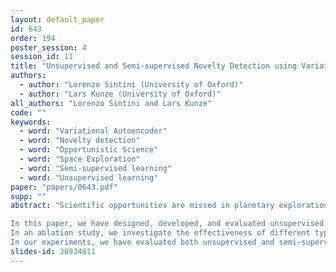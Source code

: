 ```yaml
---
layout: default_paper
id: 643
order: 194
poster_session: 4
session_id: 11
title: "Unsupervised and Semi-supervised Novelty Detection using Variational Autoencoders in Opportunistic Science Missions"
authors:
  - author: "Lorenzo Sintini (University of Oxford)"
  - author: "Lars Kunze (University of Oxford)"
all_authors: "Lorenzo Sintini and Lars Kunze"
code: ""
keywords:
  - word: "Variational Autoencoder"
  - word: "Novelty detection"
  - word: "Opportunistic Science"
  - word: "Space Exploration"
  - word: "Semi-supervised learning"
  - word: "Unsupervised learning"
paper: "papers/0643.pdf"
supp: ""
abstract: "Scientific opportunities are missed in planetary explorations due to the lack of communication and/or long-time communication delays between rovers and ground stations. By enabling rovers to autonomously detect and explore targets the overall scientific outcome of extraterrestrial missions can be increased.

In this paper, we have designed, developed, and evaluated unsupervised as well as semi-supervised approaches to novelty detection based on Variational Autoencoders (VAE). Our VAE model was trained on typical data from previous missions and tested to infer the novelty of scientific targets.   
In an ablation study, we investigate the effectiveness of different types of loss functions. We compare losses based on reconstruction errors, losses obtained from the VAE's latent space as well as a combination of both. 
In our experiments, we have evaluated both unsupervised and semi-supervised approaches on datasets obtained from NASA's Mars Curiosity rover. Results show that our VAE-based approaches are not only robust but also comparable, or better, than the state-of-the-art."
slides-id: 38934011
---
```

